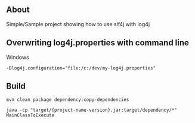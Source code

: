 ## About
Simple/Sample project showing how to use slf4j with log4j

## Overwriting log4j.properties with command line
Windows

`-Dlog4j.configuration="file:/c:/dev/my-log4j.properties"`

## Build
`mvn clean package dependency:copy-dependencies`

`java -cp "target/{project-name-version}.jar;target/dependency/*" MainClassToExecute`
